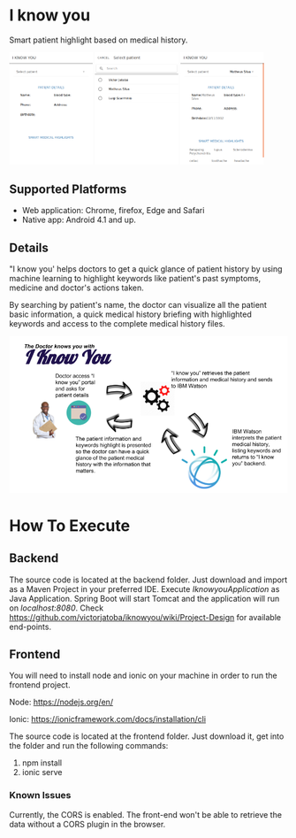 # I know you
Smart patient highlight based on medical history.

<img src="https://github.com/victorjatoba/iknowyou/blob/master/docs/screenshots/page01.png?raw=true" width="30%" height="30%">   <img src="https://github.com/victorjatoba/iknowyou/blob/master/docs/screenshots/page02.png?raw=true" width="30%" height="30%">   <img src="https://github.com/victorjatoba/iknowyou/blob/master/docs/screenshots/page03.png?raw=true" width="30%" height="30%">

## Supported Platforms
- Web application: Chrome, firefox, Edge and Safari
- Native app: Android 4.1 and up.

## Details

"I know you' helps doctors to get a quick glance of patient history by using machine learning to highlight keywords like patient's past symptoms, medicine and doctor's actions taken.

By searching by patient's name, the doctor can visualize all the patient basic information, a quick medical history briefing with highlighted keywords and access to the complete medical history files.

![](https://raw.githubusercontent.com/victorjatoba/iknowyou/master/docs/i_know_you.png)

# How To Execute

## Backend

The source code is located at the backend folder. Just download and import as a Maven Project in your preferred IDE.
Execute *IknowyouApplication* as Java Application. Spring Boot will start Tomcat and the application will run on *localhost:8080*.
Check https://github.com/victorjatoba/iknowyou/wiki/Project-Design for available end-points.

## Frontend

You will need to install node and ionic on your machine in order to run the frontend project.

Node: https://nodejs.org/en/

Ionic: https://ionicframework.com/docs/installation/cli

The source code is located at the frontend folder. Just download it, get into the folder and run the following commands:

1. npm install
2. ionic serve

### Known Issues

Currently, the CORS is enabled. The front-end won't be able to retrieve the data without a CORS plugin in the browser.
